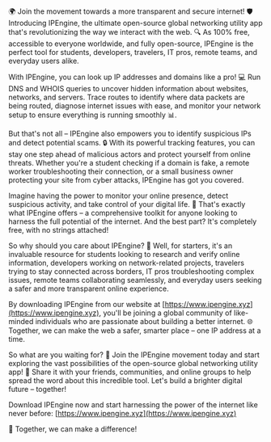 🌍 Join the movement towards a more transparent and secure internet! 🛡️ Introducing IPEngine, the ultimate open-source global networking utility app that's revolutionizing the way we interact with the web. 🔍 As 100% free, accessible to everyone worldwide, and fully open-source, IPEngine is the perfect tool for students, developers, travelers, IT pros, remote teams, and everyday users alike.

With IPEngine, you can look up IP addresses and domains like a pro! 💻 Run DNS and WHOIS queries to uncover hidden information about websites, networks, and servers. Trace routes to identify where data packets are being routed, diagnose internet issues with ease, and monitor your network setup to ensure everything is running smoothly 📊.

But that's not all – IPEngine also empowers you to identify suspicious IPs and detect potential scams. 🔒 With its powerful tracking features, you can stay one step ahead of malicious actors and protect yourself from online threats. Whether you're a student checking if a domain is fake, a remote worker troubleshooting their connection, or a small business owner protecting your site from cyber attacks, IPEngine has got you covered.

Imagine having the power to monitor your online presence, detect suspicious activity, and take control of your digital life. 💪 That's exactly what IPEngine offers – a comprehensive toolkit for anyone looking to harness the full potential of the internet. And the best part? It's completely free, with no strings attached!

So why should you care about IPEngine? 🤔 Well, for starters, it's an invaluable resource for students looking to research and verify online information, developers working on network-related projects, travelers trying to stay connected across borders, IT pros troubleshooting complex issues, remote teams collaborating seamlessly, and everyday users seeking a safer and more transparent online experience.

By downloading IPEngine from our website at [https://www.ipengine.xyz](https://www.ipengine.xyz), you'll be joining a global community of like-minded individuals who are passionate about building a better internet. 🌐 Together, we can make the web a safer, smarter place – one IP address at a time.

So what are you waiting for? 🚀 Join the IPEngine movement today and start exploring the vast possibilities of the open-source global networking utility app! 🎉 Share it with your friends, communities, and online groups to help spread the word about this incredible tool. Let's build a brighter digital future – together!

Download IPEngine now and start harnessing the power of the internet like never before: [https://www.ipengine.xyz](https://www.ipengine.xyz)

🌟 Together, we can make a difference!